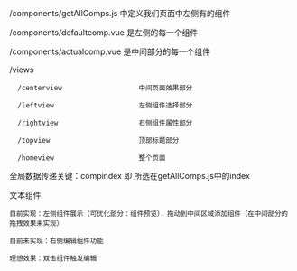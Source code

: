/components/getAllComps.js          中定义我们页面中左侧有的组件

/components/defaultcomp.vue         是左侧的每一个组件

/components/actualcomp.vue          是中间部分的每一个组件

/views

      /centerview                   中间页面效果部分

      /leftview                     左侧组件选择部分

      /rightview                    右侧组件属性部分

      /topview                      顶部标题部分

      /homeview                     整个页面


全局数据传递关键：compindex 即 所选在getAllComps.js中的index

文本组件

    目前实现：左侧组件展示（可优化部分：组件预览），拖动到中间区域添加组件（在中间部分的拖拽效果未实现）

    目前未实现：右侧编辑组件功能

    理想效果：双击组件触发编辑